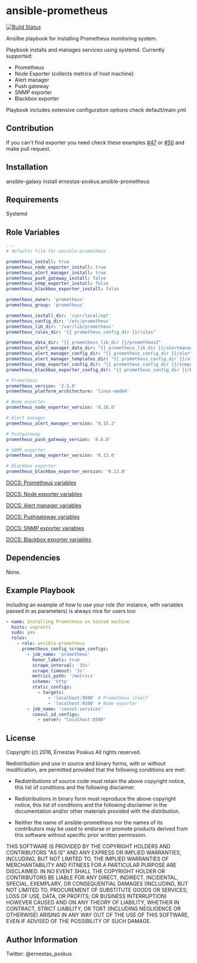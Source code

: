 ansible-prometheus
=========

[![Build Status](https://travis-ci.org/ernestas-poskus/ansible-prometheus.svg?branch=master)](https://travis-ci.org/ernestas-poskus/ansible-prometheus)

Ansilbe playbook for installing Prometheus monitoring system.

Playbook installs and manages services using systemd. Currently supported:
  - Prometheus
  - Node Exporter (collects metrics of host machine)
  - Alert manager
  - Push gateway
  - SNMP exporter
  - Blackbox exporter

Playbook includes extensive configuration options check default/main.yml

Contribution
------------

If you can't find exporter you need check these examples
[#47](https://github.com/ernestas-poskus/ansible-prometheus/pull/47) or [#50](https://github.com/ernestas-poskus/ansible-prometheus/pull/50)
and make pull request.

Installation
------------

ansible-galaxy install ernestas-poskus.ansible-prometheus

Requirements
------------

Systemd

Role Variables
--------------

```yaml
---
# defaults file for ansible-prometheus

prometheus_install: true
prometheus_node_exporter_install: true
prometheus_alert_manager_install: true
prometheus_push_gateway_install: false
prometheus_snmp_exporter_install: false
prometheus_blackbox_exporter_install: false

prometheus_owner: 'prometheus'
prometheus_group: 'prometheus'

prometheus_install_dir: '/usr/local/opt'
prometheus_config_dir: '/etc/prometheus'
prometheus_lib_dir: '/var/lib/prometheus'
prometheus_rules_dir: "{{ prometheus_config_dir }}/rules"

prometheus_data_dir: "{{ prometheus_lib_dir }}/prometheus2"
prometheus_alert_manager_data_dir: "{{ prometheus_lib_dir }}/alertmanager"
prometheus_alert_manager_config_dir: "{{ prometheus_config_dir }}/alertmanager"
prometheus_alert_manager_templates_dir: "{{ prometheus_config_dir }}/alertmanager/templates"
prometheus_snmp_exporter_config_dir: "{{ prometheus_config_dir }}/snmpexporter"
prometheus_blackbox_exporter_config_dir: "{{ prometheus_config_dir }}/blackboxexporter"

# Prometheus
prometheus_version: '2.5.0'
prometheus_platform_architecture: 'linux-amd64'

# Node exporter
prometheus_node_exporter_version: '0.16.0'

# Alert manager
prometheus_alert_manager_version: '0.15.2'

# Pushgateway
prometheus_push_gateway_version: '0.6.0'

# SNMP exporter
prometheus_snmp_exporter_version: '0.13.0'

# Blackbox exporter
prometheus_blackbox_exporter_version: '0.12.0'
```

[DOCS: Prometheus variables](/docs/prometheus.md)

[DOCS: Node exporter variables](/docs/node_exporter.md)

[DOCS: Alert manager variables](/docs/alert_manager.md)

[DOCS: Pushgateway variables](/docs/push_gateway.md)

[DOCS: SNMP exporter variables](/docs/snmp_exporter.md)

[DOCS: Blackbox exporter variables](/docs/blackbox_exporter.md)

Dependencies
------------

None.

Example Playbook
----------------

Including an example of how to use your role (for instance, with variables passed in as parameters) is always nice for users too:

```yaml
- name: Installing Prometheus on hosted machine
  hosts: vagrant1
  sudo: yes
  roles:
    - role: ansible-prometheus
      prometheus_config_scrape_configs:
        - job_name: 'prometheus'
          honor_labels: true
          scrape_interval: '15s'
          scrape_timeout: '3s'
          metrics_path: '/metrics'
          scheme: 'http'
          static_configs:
            - targets:
                - 'localhost:9090' # Prometheus itself
                - 'localhost:9100' # Node exporter
        - job_name: 'consul-services'
          consul_sd_configs:
            - server: "localhost:8500"
```

License
-------

Copyright (c) 2016, Ernestas Poskus
All rights reserved.

Redistribution and use in source and binary forms, with or without
modification, are permitted provided that the following conditions are met:

* Redistributions of source code must retain the above copyright notice, this
  list of conditions and the following disclaimer.

* Redistributions in binary form must reproduce the above copyright notice,
  this list of conditions and the following disclaimer in the documentation
  and/or other materials provided with the distribution.

* Neither the name of ansible-prometheus nor the names of its
  contributors may be used to endorse or promote products derived from
  this software without specific prior written permission.

THIS SOFTWARE IS PROVIDED BY THE COPYRIGHT HOLDERS AND CONTRIBUTORS "AS IS"
AND ANY EXPRESS OR IMPLIED WARRANTIES, INCLUDING, BUT NOT LIMITED TO, THE
IMPLIED WARRANTIES OF MERCHANTABILITY AND FITNESS FOR A PARTICULAR PURPOSE ARE
DISCLAIMED. IN NO EVENT SHALL THE COPYRIGHT HOLDER OR CONTRIBUTORS BE LIABLE
FOR ANY DIRECT, INDIRECT, INCIDENTAL, SPECIAL, EXEMPLARY, OR CONSEQUENTIAL
DAMAGES (INCLUDING, BUT NOT LIMITED TO, PROCUREMENT OF SUBSTITUTE GOODS OR
SERVICES; LOSS OF USE, DATA, OR PROFITS; OR BUSINESS INTERRUPTION) HOWEVER
CAUSED AND ON ANY THEORY OF LIABILITY, WHETHER IN CONTRACT, STRICT LIABILITY,
OR TORT (INCLUDING NEGLIGENCE OR OTHERWISE) ARISING IN ANY WAY OUT OF THE USE
OF THIS SOFTWARE, EVEN IF ADVISED OF THE POSSIBILITY OF SUCH DAMAGE.

Author Information
------------------

Twitter: @ernestas_poskus
